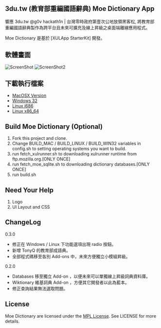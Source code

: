 3du.tw (教育部重編國語辭典) Moe Dictionary App
-----------------------------
響應 3du.tw @g0v hackath1n |  台灣零時政府第壹次公地放領黑客松, 將教育部重編國語辭典製作為跨平台且未來可擴充及線上昇級之桌面端離線應用程式。

Moe Dictionary 是基於 [XULApp StarterKit] 開發。


軟體畫面
-----------------------------
![ScreenShot](https://s3.amazonaws.com/xulapp/moe-dict/moe-dict-screenshot.png)
![ScreenShot2](https://s3.amazonaws.com/xulapp/moe-dict/moe-dict-screenshot2.png)


下載執行檔案
-----------------------------

* [MacOSX Version](https://s3.amazonaws.com/xulapp/moe-dict/moe-dict.app-0.3.0.66f595a.dmg)
* [Windows 32](https://s3.amazonaws.com/xulapp/moe-dict/moe-dict.app-0.3.0.66f595a-win32.zip)
* [Linux i686](https://s3.amazonaws.com/xulapp/moe-dict/moe-dict.app-0.3.0.66f595a-linux-i686.tar.bz2)
* [Linux x86_64](https://s3.amazonaws.com/xulapp/moe-dict/moe-dict.app-0.3.0.66f595a-linux-x86_64.tar.bz2)


Build Moe Dictionary (Optional)
-----------------------------

1. Fork this project and clone.
2. Change BUILD_MAC / BUILD_LINUX / BUILD_WIN32 variables in config.sh to setting operating systems you want to build.
3. run fetch_xulrunner.sh to downloading xulrunner runtime from ftp.mozilla.org.[ONLY ONCE]
4. run fetch_moe_sqlite.sh to downloading dictionary databases.[ONLY ONCE]
5. run build.sh


Need Your Help
-----------------------------
1. Logo
2. UI Layout and CSS

ChangeLog
-----------------------------
0.3.0
* 修正在 Windows / Linux 下功能選項出現 radio 按鈕。
* 新增 TonyQ 的教育部成語典。
* 全部程式碼移至各別 Add-ons 中，未來方便獨立小模組昇級。

0.2.0
* Databases 移至獨立 Add-on ，以便未來可以單獨線上昇級詞典資料庫。
* Wiktionary 維基詞典 Add-on ，方便其它開發者以此為藍本。
* 修正查詢結果無法選取問題。

License
-----------------------------
Moe Dictionary are licensed under the [MPL License](http://mozilla.org/MPL/2.0/).
See LICENSE for more details.


